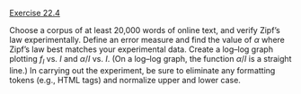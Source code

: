 [Exercise 22.4](22-4/)

Choose a corpus of at least 20,000 words of online text, and verify
Zipf’s law experimentally. Define an error measure and find the value of
$\alpha$ where Zipf’s law best matches your experimental data. Create a
log–log graph plotting $f_{I}$ vs. $I$ and $\alpha/I$ vs. $I$. (On a
log–log graph, the function $\alpha/I$ is a straight line.) In carrying
out the experiment, be sure to eliminate any formatting tokens (e.g.,
HTML tags) and normalize upper and lower case.
